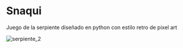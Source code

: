 # Snaqui
Juego de la serpiente diseñado en python con estilo retro de pixel art

![serpiente_2](https://github.com/user-attachments/assets/571c0c78-e776-457d-98eb-1fa5c5046be5)
